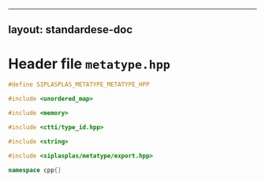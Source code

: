 
---
layout: standardese-doc
---

# Header file `metatype.hpp`

``` cpp
#define SIPLASPLAS_METATYPE_METATYPE_HPP 

#include <unordered_map>

#include <memory>

#include <ctti/type_id.hpp>

#include <string>

#include <siplasplas/metatype/export.hpp>

namespace cpp{}
```
